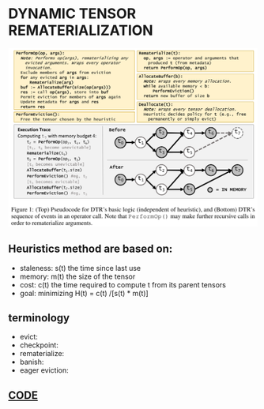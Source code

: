 # DYNAMIC TENSOR REMATERIALIZATION

![alt text](image.png)

## Heuristics method are based on:
- staleness: s(t) the time since last use
- memory: m(t) the size of the tensor
- cost: c(t) the time required to compute t from its parent tensors
- goal: minimizing H(t) = c(t) /[s(t) * m(t)]

## terminology
- evict:
- checkpoint:
- rematerialize:
- banish:
- eager eviction:

## [CODE](https://github.com/uwsampl/dtr-prototype)